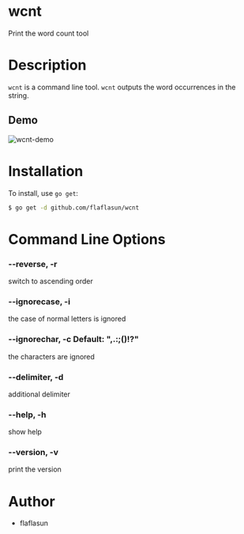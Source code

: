 wcnt
====

Print the word count tool

Description
===========

`wcnt` is a command line tool. `wcnt` outputs the word occurrences in the string.

## Demo

![wcnt-demo](http://g.recordit.co/sPV6EkpssN.gif)

Installation
============

To install, use `go get`:

```bash
$ go get -d github.com/flaflasun/wcnt
```

Command Line Options
====================

### --reverse, -r

switch to ascending order

### --ignorecase, -i

the case of normal letters is ignored

### --ignorechar, -c Default: ",.:;()!?"

the characters are ignored

### --delimiter, -d <string>

additional delimiter

### --help, -h

show help

### --version, -v

print the version

Author
======

* flaflasun
